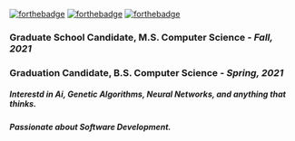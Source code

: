 [![forthebadge](https://forthebadge.com/images/badges/open-source.svg)](https://forthebadge.com)
[![forthebadge](https://forthebadge.com/images/badges/makes-people-smile.svg)](https://forthebadge.com)
[![forthebadge](https://forthebadge.com/images/badges/powered-by-black-magic.svg)](https://forthebadge.com)
### Graduate School Candidate, M.S. Computer Science - *Fall, 2021*
### Graduation Candidate, B.S. Computer Science - *Spring, 2021*
##### Interestd in Ai, Genetic Algorithms, Neural Networks, and anything that thinks.
##### Passionate about Software Development.
